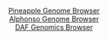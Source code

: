 <div id="Pineapple_Genome_Browser" align="center">
  <a href="https://igv.org/app/?sessionURL=blob:zZJfa9swFMW_i6BlA8eW_C.xoYy0S5OSpm2auoGUYhRHdrTIkivJjtOQ7z6tbOxlheZhY6AH6XKle87Rbw8aIhUVHMTAtVFgIwQsoNZiO8NlxcgNLokCcY6ZIhaQJCeS8IyAeA9yrDRO7q_NzbXWlYodh.qqU2JeCFt5Ni7xq.B4q.xMlM6FYAwvhcRaSOWcS9wIhxZNZ0uWuKpsM9uzA2eFNXYwq9aCK.FUhBfp1ryX_iqlBeGiJGlZM03fBKRGj9G4snP8pT.f9bOMKDUmu6vVWX981X_0BsliGF4sktvRPAnnpzNacKxrSc7qyeXl6MQ9H05x2yvqZN5jcMgf0Lf2kU5OvK.ng7aikqgz1EU934dB1zPRUL4i7f_k2ix6pPOx2zbhIwr5jYA.bTmcTG.n_nLE5u_5PliAiaw2JIBsLbsxgpYHQytww86PLepZEEYmHSkoiJ.eLaAlzjam_WkP9K4yvABFXuo3dCwg5IpIEHciCLsoitzA7_owitDB2oNasr8X7WVyH3Wh23fdMM0p0wbmVap4pWzMud1kuV28Hpnl7rqc4PWgDXcDSnvh.OK6ldP2Lhkv_pylb_yb0W_fZ4x.RNE_oe4jQmy9PBa1nrqtk2DQFLPX0V3Q3.ibzcvDQ8IXw8278RwXTS5kibXpNxVz_ElbgyXFXJtCQxVdUkb1bm5SFFsQI9cz0IJMMGEoBLJYfoIWtFAAP_.G0zs8H74D">Pineapple Genome Browser</a>
</div>
<div id="Alphonso_Genome_Browser" align="center">
  <a href="https://igv.org/app/?sessionURL=blob:zZJdb5swFIb_i6VOm0TAQICCVE20ST_G1nTJaJpWFXLIgVgBm9oG2kb57_OqTbvppOZi0yQuzJHB7_v42aIOhKScoQg5pu2Zto0MJNe8n5G6qeCS1CBRVJBKgoEEFCCA5YCiLSqIVCSdftZfrpVqZGRZVDWDmrCSm9I1SU2eOSO9NHNeWye8qsiSC6K4kNaxIB23aNkNeliSpjH12a7pWSuiiEWqZs2Z5FYDrMx6_b_s1ygrgfEasrqtFH0JkOk8OuPKLMjHeD6L8xykTODpYnUUJxfxtTtOb8_8k9t0cj5P_fm7GS0ZUa2Ao8mZ0570wzTwrhbxuT_btGnshKpSz4sDd_Ru_NhQAfLIDuzD4RB7vqfBULaCx_.ps37onr3XU7gAf_TQh_V1Pl5D92m.KTeLb5DIV3v7aGegiuet9gDlaxFENjZc7Bue4w9.LO1DA.NQ0xGcouju3kBKkHyjt99tkXpqtC1IwkP7Io6BuFiBQNEgxDiww9DxhsEQh6G9M7aoFdXfQ3uaTsMAO7Hj.FlBK6VVXmWSNdIkjJldXpjl854s3cuzYRteXoWL0y_tYzKSk5sD53TGGzke4T_QNJA._OUCddW3ZPon3r0liKmW.8rmJPA1niTj5maqwSRQH5LjxabIj.clj18FFOi6.8EpuKiJ0vv1RL_.NK4jghKm9KCjki5pRdXTXHPkPYpsx9XiopxXXJuIRLl8jw1s2B7.8FtQd3e_.w4-">Alphonso Genome Browser</a>
</div>


<div id="DAF_Genomics_Browser" align="center">
  <a href="https://ink-blot.github.io/?sessionURL=blob:tZFra9swFIb_iyD95JtkJ44NYbhtuoVua5bgZGsp4dSWY2.W5EpynSbkv0.4LYONMgYdSELiXN5X5zmgBypVJTiKEXHw0MEYWUiVolsCa2r6GRhVKC6gVtRCkhZUUp5RFB9QAUpDuvhoKkutGxW7bg6FvaVcsCpTjvIdaGwlWl1Sk2oTBxjsBYdOOZlgJlmDC3VTCq6EC1lGlbI9t6F8u.nAHC.xTd.Sblhb66pX3RgTxljuFGDcVjynu78Y.Q_KZlXvkvUy6esv6eMsnySXs2TlT9Pr96Oz6_TqwzodrU.W1ZaDbiWdFFm5269mA3K6HsP9ipyFYn7lfZ8zyfNu4J.fTHdNJama4BCPg8ALxhgdLVSLrDUQUFZKHOPACsnYIkFgP1_94chMQYoKxTe3FtISsh8m_eaA9GNjUCFF79uemoWEzKlEsR15XoijiAyDMPCiCB.tA2pl_cYsL9JFFHokIWTk3AEz.kVV9wM0Qn8G3wrkb53N_ldQ3qdQJctuN51nX_H56WJALiIe7Isvd_OHb6.AstCrHyuEZKBN6On5jAVqo8co17.4.Mfb408-">DAF Genomics Browser</a>
</div>
